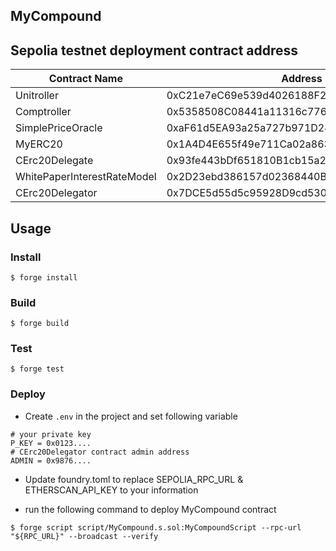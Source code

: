## MyCompound

## Sepolia testnet deployment contract address

| Contract Name | Address |
| --- | --- |
| Unitroller | 0xC21e7eC69e539d4026188F29a0199E91c3A53465 |
| Comptroller | 0x5358508C08441a11316c776a690505A7c04BFf91 |
| SimplePriceOracle | 0xaF61d5EA93a25a727b971D248CAD4961DBA9e843 |
| MyERC20 | 0x1A4D4E655f49e711Ca02a8639483621EC3eaE437 |
| CErc20Delegate | 0x93fe443bDf651810B1cb15a2c7FF2fC3b4B66376 |
| WhitePaperInterestRateModel | 0x2D23ebd386157d02368440B78C40DEC79aeee523 |
| CErc20Delegator | 0x7DCE5d55d5c95928D9cd5301280E227Aa9A71D5a |


## Usage

### Install

```shell
$ forge install
```

### Build

```shell
$ forge build
```

### Test

```shell
$ forge test
```

### Deploy

* Create `.env` in the project and set following variable

```
# your private key
P_KEY = 0x0123....
# CErc20Delegator contract admin address
ADMIN = 0x9876....
```

* Update foundry.toml to replace SEPOLIA_RPC_URL & ETHERSCAN_API_KEY to your information

* run the following command to deploy MyCompound contract

```shell
$ forge script script/MyCompound.s.sol:MyCompoundScript --rpc-url "${RPC_URL}" --broadcast --verify
````